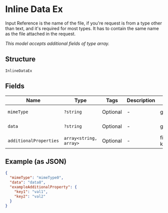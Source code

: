 
# Inline Data Ex

Input Reference is the name of the file, if you're request is from a type other than text, and it's required for most types. It has to contain the same name as the file attached in the request.

*This model accepts additional fields of type array.*

## Structure

`InlineDataEx`

## Fields

| Name | Type | Tags | Description | Getter | Setter |
|  --- | --- | --- | --- | --- | --- |
| `mimeType` | `?string` | Optional | - | getMimeType(): ?string | setMimeType(?string mimeType): void |
| `data` | `?string` | Optional | - | getData(): ?string | setData(?string data): void |
| `additionalProperties` | `array<string, array>` | Optional | - | findAdditionalProperty(string key): array | additionalProperty(string key, array value): void |

## Example (as JSON)

```json
{
  "mimeType": "mimeType0",
  "data": "data8",
  "exampleAdditionalProperty": {
    "key1": "val1",
    "key2": "val2"
  }
}
```

